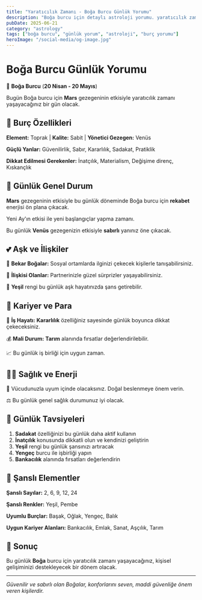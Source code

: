 ```yaml
---
title: "Yaratıcılık Zamanı - Boğa Burcu Günlük Yorumu"
description: "Boğa burcu için detaylı astroloji yorumu. yaratıcılık zamanı konusunda rehberlik."
pubDate: 2025-06-21
category: "astrology"
tags: ["boğa burcu", "günlük yorum", "astroloji", "burç yorumu"]
heroImage: "/social-media/og-image.jpg"
---
```


# Boğa Burcu Günlük Yorumu

🐂 **Boğa Burcu** (**20 Nisan - 20 Mayıs**)

Bugün Boğa burcu için **Mars** gezegeninin etkisiyle yaratıcılık zamanı yaşayacağınız bir gün olacak.

## 🌟 Burç Özellikleri

**Element:** Toprak | **Kalite:** Sabit | **Yönetici Gezegen:** Venüs

**Güçlü Yanlar:** Güvenilirlik, Sabır, Kararlılık, Sadakat, Pratiklik

**Dikkat Edilmesi Gerekenler:** İnatçılık, Materialism, Değişime direnç, Kıskançlık

## 💫 Günlük Genel Durum

**Mars** gezegeninin etkisiyle bu günlük döneminde Boğa burcu için **rekabet** enerjisi ön plana çıkacak.

Yeni Ay'ın etkisi ile yeni başlangıçlar yapma zamanı.

Bu günlük **Venüs** gezegenizin etkisiyle **sabırlı** yanınız öne çıkacak.

## 💕 Aşk ve İlişkiler

💖 **Bekar Boğalar:** Sosyal ortamlarda ilginizi çekecek kişilerle tanışabilirsiniz.

💑 **İlişkisi Olanlar:** Partnerinizle güzel sürprizler yaşayabilirsiniz.

🌹 **Yeşil** rengi bu günlük aşk hayatınızda şans getirebilir.

## 💼 Kariyer ve Para

🚀 **İş Hayatı:** **Kararlılık** özelliğiniz sayesinde günlük boyunca dikkat çekeceksiniz.

💰 **Mali Durum:** **Tarım** alanında fırsatlar değerlendirilebilir.

📈 Bu günlük iş birliği için uygun zaman.

## 🏃‍♀️ Sağlık ve Enerji

🌱 Vücudunuzla uyum içinde olacaksınız. Doğal beslenmeye önem verin.

⚖️ Bu günlük genel sağlık durumunuz iyi olacak.

## 🎯 Günlük Tavsiyeleri

1. **Sadakat** özelliğinizi bu günlük daha aktif kullanın
2. **İnatçılık** konusunda dikkatli olun ve kendinizi geliştirin
3. **Yeşil** rengi bu günlük şansınızı artıracak
4. **Yengeç** burcu ile işbirliği yapın
5. **Bankacılık** alanında fırsatları değerlendirin

## 🔮 Şanslı Elementler

**Şanslı Sayılar:** 2, 6, 9, 12, 24

**Şanslı Renkler:** Yeşil, Pembe

**Uyumlu Burçlar:** Başak, Oğlak, Yengeç, Balık

**Uygun Kariyer Alanları:** Bankacılık, Emlak, Sanat, Aşçılık, Tarım

## 💫 Sonuç

Bu günlük **Boğa** burcu için yaratıcılık zamanı yaşayacağınız, kişisel gelişiminizi destekleyecek bir dönem olacak.

---

*Güvenilir ve sabırlı olan Boğalar, konforlarını seven, maddi güvenliğe önem veren kişilerdir.*
